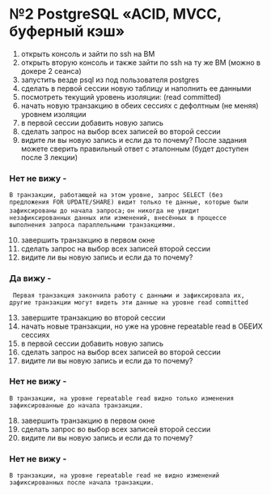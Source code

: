 
# №2 PostgreSQL «ACID, MVCC, буферный кэш»


1. открыть консоль и зайти по ssh на ВМ
2. открыть вторую консоль и также зайти по ssh на ту же ВМ (можно в докере 2 сеанса)
3. запустить везде psql из под пользователя postgres
4. сделать в первой сессии новую таблицу и наполнить ее данными
5. посмотреть текущий уровень изоляции: (read committed)
6. начать новую транзакцию в обеих сессиях с дефолтным (не меняя) уровнем
   изоляции
7. в первой сессии добавить новую запись
8. сделать запрос на выбор всех записей во второй сессии
9. видите ли вы новую запись и если да то почему? После задания можете сверить
   правильный ответ с эталонным (будет доступен после 3 лекции)
### Нет не вижу -  
```В транзакции, работающей на этом уровне, запрос SELECT (без предложения FOR UPDATE/SHARE) видит только те данные, которые были зафиксированы до начала запроса;``` 
```он никогда не увидит незафиксированных данных или изменений, внесённых в процессе выполнения запроса параллельными транзакциями.```

10. завершить транзакцию в первом окне
11. сделать запрос на выбор всех записей второй сессии
12. видите ли вы новую запись и если да то почему?

### Да вижу -
``` Первая транзакция закончила работу с данными и зафиксировала их, другие транзакции могут видеть эти данные на уровне read committed```

13. завершите транзакцию во второй сессии
14. начать новые транзакции, но уже на уровне repeatable read в ОБЕИХ сессиях
15. в первой сессии добавить новую запись
16. сделать запрос на выбор всех записей во второй сессии
17. видите ли вы новую запись и если да то почему?

### Нет не вижу -
```В транзакции, на уровне repeatable read видно только изменения зафиксированные до начала транзакции.```

18. завершить транзакцию в первом окне
19. сделать запрос во выбор всех записей второй сессии
20. видите ли вы новую запись и если да то почему?

### Нет не вижу -
```В транзакции, на уровне repeatable read не видно изменений зафиксированных после начала транзакции. ```
